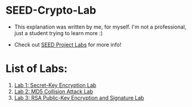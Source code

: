 # SEED-Crypto-Lab

- This explanation was written by me, for myself. I'm not a professional, just a student trying to learn more :)

- Check out [SEED Project Labs](https://seedsecuritylabs.org/Labs_20.04/) for more info!

# List of Labs:
1. [Lab 1: Secret-Key Encryption Lab](lab1)
2. [Lab 2: MD5 Collision Attack Lab](lab2)
3. [Lab 3: RSA Public-Key Encryption and Signature Lab](lab3)
